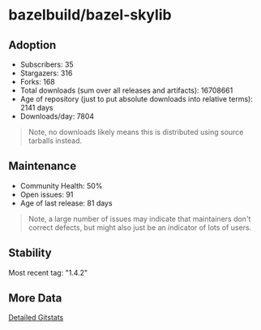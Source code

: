 # bazelbuild/bazel-skylib

## Adoption

- Subscribers: 35
- Stargazers: 316
- Forks: 168
- Total downloads (sum over all releases and artifacts): 16708661
- Age of repository (just to put absolute downloads into relative terms): 2141 days
- Downloads/day: 7804

> Note, no downloads likely means this is distributed using source tarballs instead.

## Maintenance

- Community Health: 50%
- Open issues: 91
- Age of last release: 81 days

> Note, a large number of issues may indicate that maintainers don't correct defects, but might also
> just be an indicator of lots of users.

## Stability

Most recent tag: "1.4.2"

## More Data

[Detailed Gitstats](/bazel-catalog/gitstats/bazelbuild/bazel-skylib)

